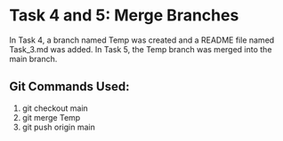 # Task 4 and 5: Merge Branches
In Task 4, a branch named Temp was created and a README file named Task_3.md was added.
In Task 5, the Temp branch was merged into the main branch.

## Git Commands Used:
1. git checkout main
2. git merge Temp
3. git push origin main
